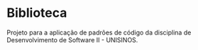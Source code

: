 # Biblioteca

Projeto para a aplicação de padrões de código da disciplina de Desenvolvimento de Software II - UNISINOS.
